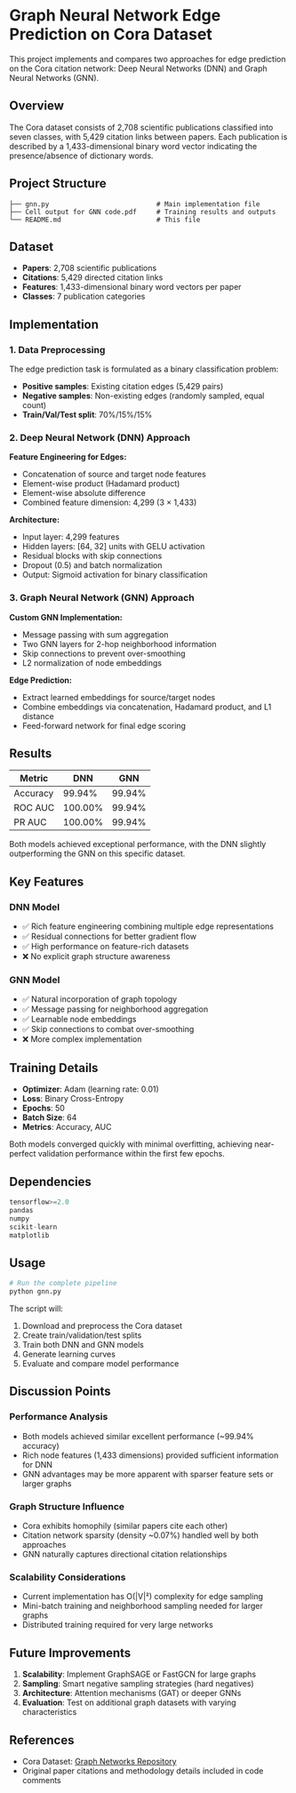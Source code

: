 # Graph Neural Network Edge Prediction on Cora Dataset

This project implements and compares two approaches for edge prediction on the Cora citation network: Deep Neural Networks (DNN) and Graph Neural Networks (GNN).

## Overview

The Cora dataset consists of 2,708 scientific publications classified into seven classes, with 5,429 citation links between papers. Each publication is described by a 1,433-dimensional binary word vector indicating the presence/absence of dictionary words.

## Project Structure

```
├── gnn.py                           # Main implementation file
├── Cell output for GNN code.pdf     # Training results and outputs
└── README.md                        # This file
```

## Dataset

- **Papers**: 2,708 scientific publications
- **Citations**: 5,429 directed citation links
- **Features**: 1,433-dimensional binary word vectors per paper
- **Classes**: 7 publication categories

## Implementation

### 1. Data Preprocessing

The edge prediction task is formulated as a binary classification problem:
- **Positive samples**: Existing citation edges (5,429 pairs)
- **Negative samples**: Non-existing edges (randomly sampled, equal count)
- **Train/Val/Test split**: 70%/15%/15%

### 2. Deep Neural Network (DNN) Approach

**Feature Engineering for Edges:**
- Concatenation of source and target node features
- Element-wise product (Hadamard product)
- Element-wise absolute difference
- Combined feature dimension: 4,299 (3 × 1,433)

**Architecture:**
- Input layer: 4,299 features
- Hidden layers: [64, 32] units with GELU activation
- Residual blocks with skip connections
- Dropout (0.5) and batch normalization
- Output: Sigmoid activation for binary classification

### 3. Graph Neural Network (GNN) Approach

**Custom GNN Implementation:**
- Message passing with sum aggregation
- Two GNN layers for 2-hop neighborhood information
- Skip connections to prevent over-smoothing
- L2 normalization of node embeddings

**Edge Prediction:**
- Extract learned embeddings for source/target nodes
- Combine embeddings via concatenation, Hadamard product, and L1 distance
- Feed-forward network for final edge scoring

## Results

| Metric | DNN | GNN |
|--------|-----|-----|
| Accuracy | 99.94% | 99.94% |
| ROC AUC | 100.00% | 99.94% |
| PR AUC | 100.00% | 99.94% |

Both models achieved exceptional performance, with the DNN slightly outperforming the GNN on this specific dataset.

## Key Features

### DNN Model
- ✅ Rich feature engineering combining multiple edge representations
- ✅ Residual connections for better gradient flow
- ✅ High performance on feature-rich datasets
- ❌ No explicit graph structure awareness

### GNN Model
- ✅ Natural incorporation of graph topology
- ✅ Message passing for neighborhood aggregation
- ✅ Learnable node embeddings
- ✅ Skip connections to combat over-smoothing
- ❌ More complex implementation

## Training Details

- **Optimizer**: Adam (learning rate: 0.01)
- **Loss**: Binary Cross-Entropy
- **Epochs**: 50
- **Batch Size**: 64
- **Metrics**: Accuracy, AUC

Both models converged quickly with minimal overfitting, achieving near-perfect validation performance within the first few epochs.

## Dependencies

```python
tensorflow>=2.0
pandas
numpy
scikit-learn
matplotlib
```

## Usage

```bash
# Run the complete pipeline
python gnn.py
```

The script will:
1. Download and preprocess the Cora dataset
2. Create train/validation/test splits
3. Train both DNN and GNN models
4. Generate learning curves
5. Evaluate and compare model performance

## Discussion Points

### Performance Analysis
- Both models achieved similar excellent performance (~99.94% accuracy)
- Rich node features (1,433 dimensions) provided sufficient information for DNN
- GNN advantages may be more apparent with sparser feature sets or larger graphs

### Graph Structure Influence
- Cora exhibits homophily (similar papers cite each other)
- Citation network sparsity (density ~0.07%) handled well by both approaches
- GNN naturally captures directional citation relationships

### Scalability Considerations
- Current implementation has O(|V|²) complexity for edge sampling
- Mini-batch training and neighborhood sampling needed for larger graphs
- Distributed training required for very large networks

## Future Improvements

1. **Scalability**: Implement GraphSAGE or FastGCN for large graphs
2. **Sampling**: Smart negative sampling strategies (hard negatives)
3. **Architecture**: Attention mechanisms (GAT) or deeper GNNs
4. **Evaluation**: Test on additional graph datasets with varying characteristics

## References

- Cora Dataset: [Graph Networks Repository](https://graphsandnetworks.com/the-cora-dataset/)
- Original paper citations and methodology details included in code comments

